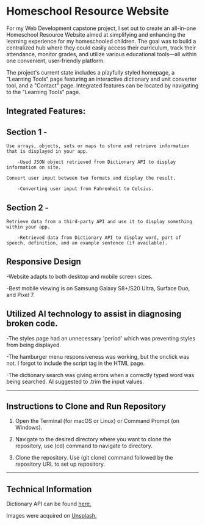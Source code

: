 # Homeschool Resource Website

For my Web Development capstone project, I set out to create an all-in-one Homeschool Resource Website aimed at simplifying and enhancing the learning experience for my homeschooled children. The goal was to build a centralized hub where they could easily access their curriculum, track their attendance, monitor grades, and utilize various educational tools—all within one convenient, user-friendly platform. 

The project's current state includes a playfully styled homepage, a "Learning Tools" page featuring an interactive dictionary and unit converter tool, and a "Contact" page. Integrated features can be located by navigating to the "Learning Tools" page. 

## Integrated Features:

## Section 1 -
    Use arrays, objects, sets or maps to store and retrieve information that is displayed in your app.

        -Used JSON object retrieved from Dictionary API to display information on site.

    Convert user input between two formats and display the result. 

        -Converting user input from Fahrenheit to Celsius.

## Section 2 -    
    Retrieve data from a third-party API and use it to display something within your app.

        -Retrieved data from Dictionary API to display word, part of speech, definition, and an example sentence (if available).

## Responsive Design
-Website adapts to both desktop and mobile screen sizes.

-Best mobile viewing is on Samsung Galaxy S8+/S20 Ultra, Surface Duo, and Pixel 7.

## Utilized AI technology to assist in diagnosing broken code. 
-The styles page had an unnecessary 'period' which was preventing styles from being displayed.

-The hamburger menu responsiveness was working, but the onclick was not. I forgot to include the script tag in the HTML page.

-The dictionary search was giving errors when a correctly typed word was being searched. AI suggested to .trim the input values.

---------------------------------

## Instructions to Clone and Run Repository

1. Open the Terminal (for macOS or Linux) or Command Prompt (on Windows).

2. Navigate to the desired directory where you want to clone the repository, use (cd) command to navigate to directory.

3. Clone the repository. Use (git clone) command followed by the repository URL to set up repository.

---------------------------------

## Technical Information

Dictionary API can be found [here.](https://dictionaryapi.dev/)

Images were acquired on [Unsplash.](https://unsplash.com/)

